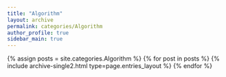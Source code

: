 ```yaml
---
title: "Algorithm"
layout: archive
permalink: categories/Algorithm
author_profile: true
sidebar_main: true
---
```

{% assign posts = site.categories.Algorithm %}
{% for post in posts %} {% include archive-single2.html type=page.entries_layout %} {% endfor %}
